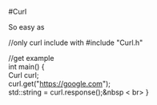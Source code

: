 #Curl


So easy as

//only curl include with
#include "Curl.h"

//get example <br/>
int main() { <br />
	Curl curl; <br />
	curl.get("https://google.com"); <br />
	std::string = curl.response();&nbsp < br>
} <br />

